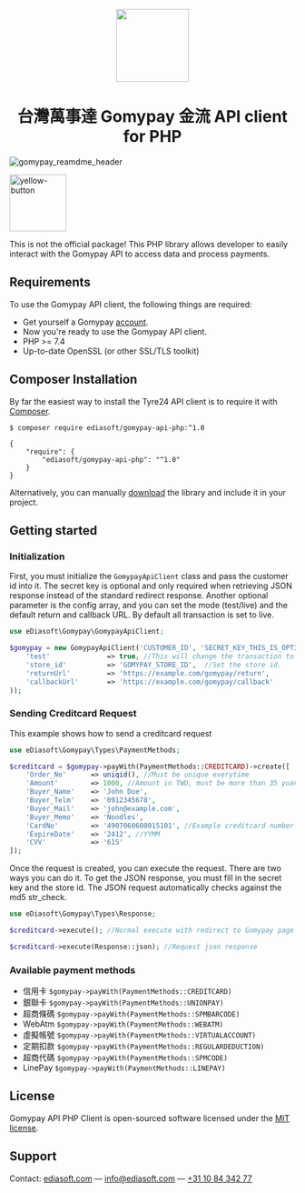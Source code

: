 <p align="center">
  <img src="https://user-images.githubusercontent.com/7081446/223246488-77debf08-5f0b-47da-b15b-a51b6038352f.png" width="128" height="128"/>
</p>
<p align="center"></p>
<h1 align="center">台灣萬事達 Gomypay 金流 API client for PHP</h1>

![gomypay_reamdme_header](https://user-images.githubusercontent.com/7081446/227977994-5f19a7f1-f41a-41ca-b16e-e163acd26e0e.png)

<a href="https://www.buymeacoffee.com/shuch3n" target="_blank">
    <img width="100" alt="yellow-button" src="https://user-images.githubusercontent.com/7081446/223840887-a22159f2-4830-44d5-ad68-98eaea370e66.png">
</a>

<p>
    This is not the official package! This PHP library allows developer to easily interact with the Gomypay API to access data and process payments. 
</p>

## Requirements ##
To use the Gomypay API client, the following things are required:

+ Get yourself a Gomypay [account](https://n.gomypay.asia/MRegister.aspx).
+ Now you're ready to use the Gomypay API client.
+ PHP >= 7.4
+ Up-to-date OpenSSL (or other SSL/TLS toolkit)

## Composer Installation ##
By far the easiest way to install the Tyre24 API client is to require it with [Composer](http://getcomposer.org/doc/00-intro.md).

    $ composer require ediasoft/gomypay-api-php:^1.0

    {
        "require": {
            "ediasoft/gomypay-api-php": "^1.0"
        }
    }

Alternatively, you can manually [download](https://github.com/eDiasoft/gomypay-api-php/packages) the library and include it in your project.

## Getting started ##

### Initialization ###

First, you must initialize the `GomypayApiClient` class and pass the customer id into it. The secret key is optional and only required when retrieving JSON response instead of the standard redirect response. Another optional parameter is the config array, and you can set the mode (test/live) and the default return and callback URL. By default all transaction is set to live.

```php
use eDiasoft\Gomypay\GomypayApiClient;

$gomypay = new GomypayApiClient('CUSTOMER_ID', 'SECRET_KEY_THIS_IS_OPTIONAL', array(
    'test'              => true, //This will change the transaction to test.
    'store_id'          => 'GOMYPAY_STORE_ID',  //Set the store id.
    'returnUrl'         => 'https://example.com/gomypay/return',
    'callbackUrl'       => 'https://example.com/gomypay/callback'
));
```

### Sending Creditcard Request ###

This example shows how to send a creditcard request

```php
use eDiasoft\Gomypay\Types\PaymentMethods;

$creditcard = $gomypay->payWith(PaymentMethods::CREDITCARD)->create([
    'Order_No'      => uniqid(), //Must be unique everytime
    'Amount'        => 1000, //Amount in TWD, must be more than 35 yuan
    'Buyer_Name'    => 'John Doe',
    'Buyer_Telm'    => '0912345678',
    'Buyer_Mail'    => 'john@example.com',
    'Buyer_Memo'    => 'Noodles',
    'CardNo'        => '4907060600015101', //Example creditcard number that results in success
    'ExpireDate'    => '2412', //YYMM
    'CVV'           => '615'
]);
```

Once the request is created, you can execute the request. There are two ways you can do it. To get the JSON response, you must fill in the secret key and the store id. The JSON request automatically checks against the md5 str_check.
```php
use eDiasoft\Gomypay\Types\Response;

$creditcard->execute(); //Normal execute with redirect to Gomypay page

$creditcard->execute(Response::json); //Request json response
```
### Available payment methods ###

+ 信用卡 `$gomypay->payWith(PaymentMethods::CREDITCARD)`
+ 銀聯卡 `$gomypay->payWith(PaymentMethods::UNIONPAY)`
+ 超商條碼 `$gomypay->payWith(PaymentMethods::SPMBARCODE)`
+ WebAtm `$gomypay->payWith(PaymentMethods::WEBATM)`
+ 虛擬帳號 `$gomypay->payWith(PaymentMethods::VIRTUALACCOUNT)`
+ 定期扣款 `$gomypay->payWith(PaymentMethods::REGULARDEDUCTION)`
+ 超商代碼 `$gomypay->payWith(PaymentMethods::SPMCODE)`
+ LinePay `$gomypay->payWith(PaymentMethods::LINEPAY)`

## License
Gomypay API PHP Client is open-sourced software licensed under the [MIT license](https://opensource.org/licenses/MIT).

## Support ##
Contact: [ediasoft.com](ediasoft.com) — [info@ediasoft.com](mailto:info@ediasoft.com) — [+31 10 84 342 77](tel:+31108434277)